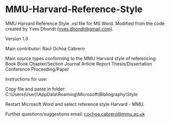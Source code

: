 # MMU-Harvard-Reference-Style
MMU Harvard Reference Style .xsl file for MS Word. Modified from the code created by Yves Dhondt (yves.dhondt@gmail.com).

Version 1.0

Main contributor:
  Raul Ochoa Cabrero

Main source types conforming to the MMU Harvard style of referencing:
  Book
  Book Chapter/Section
  Journal Article
  Report
  Thesis/Dissertation
  Conference Proceeding/Paper

Instructions for use:

Copy file and paste in folder:
  C:\Users\(User)\AppData\Roaming\Microsoft\Bibliography\Style

Restart Microsoft Word and select reference style Harvard - MMU.

Further questions/suggestions email:
  r.ochoa.cabrero@mmu.ac.uk
